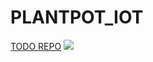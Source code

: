 # PLANTPOT_IOT
[TODO REPO](https://hackmd.io/_YvZEuxjQwCyBbt9aEFKBQ)
![](https://hackmd.io/_uploads/BydAkpVH2.jpg)


